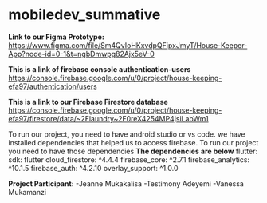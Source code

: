 # mobiledev_summative

**Link to our Figma Prototype:** https://www.figma.com/file/Sm4QvIoHKxvdpQFipxJmyT/House-Keeper-App?node-id=0-1&t=ngbDmwpg82Ajx5eV-0

**This is a link of firebase console authentication-users**
https://console.firebase.google.com/u/0/project/house-keeping-efa97/authentication/users

**This is a link to our  Firebase Firestore database**
https://console.firebase.google.com/u/0/project/house-keeping-efa97/firestore/data/~2Flaundry~2F0reX4254MP4jsiLabWm1

To run our project, you need to have android studio or vs code.
we have installed dependencies that helped us to access firebase. To run our project you need to have those dependencies
**The dependencies are below**
flutter:
    sdk: flutter 
  cloud_firestore: ^4.4.4
  firebase_core: ^2.7.1
  firebase_analytics: ^10.1.5
  firebase_auth: ^4.2.10
  overlay_support: ^1.0.0
  
  **Project Participant:** -Jeanne Mukakalisa
                       -Testimony Adeyemi
                       -Vanessa Mukamanzi
                   
